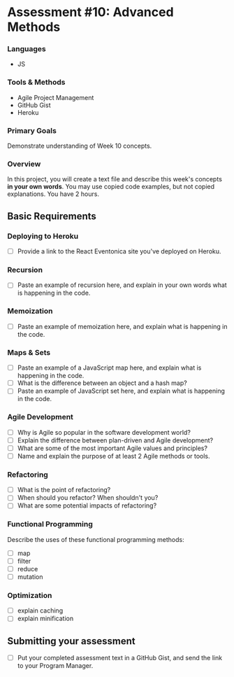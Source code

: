 # Assessment #10: Advanced Methods

### Languages

- JS

### Tools & Methods

- Agile Project Management
- GitHub Gist
- Heroku

### Primary Goals

Demonstrate understanding of Week 10 concepts.

### Overview

In this project, you will create a text file and describe this week's concepts **in your own words**. You may use copied code examples, but not copied explanations. You have 2 hours.

## Basic Requirements

### Deploying to Heroku

- [ ] Provide a link to the React Eventonica site you've deployed on Heroku.

### Recursion

- [ ] Paste an example of recursion here, and explain in your own words what is happening in the code.

### Memoization

- [ ] Paste an example of memoization here, and explain what is happening in the code.

### Maps & Sets

- [ ] Paste an example of a JavaScript map here, and explain what is happening in the code.
- [ ] What is the difference between an object and a hash map?
- [ ] Paste an example of JavaScript set here, and explain what is happening in the code.

### Agile Development

- [ ] Why is Agile so popular in the software development world?
- [ ] Explain the difference between plan-driven and Agile development?
- [ ] What are some of the most important Agile values and principles?
- [ ] Name and explain the purpose of at least 2 Agile methods or tools.

### Refactoring

- [ ] What is the point of refactoring?
- [ ] When should you refactor? When shouldn't you?
- [ ] What are some potential impacts of refactoring?

### Functional Programming

Describe the uses of these functional programming methods:

- [ ] map
- [ ] filter
- [ ] reduce
- [ ] mutation

### Optimization

- [ ] explain caching
- [ ] explain minification

## Submitting your assessment

- [ ] Put your completed assessment text in a GitHub Gist, and send the link to your Program Manager.
